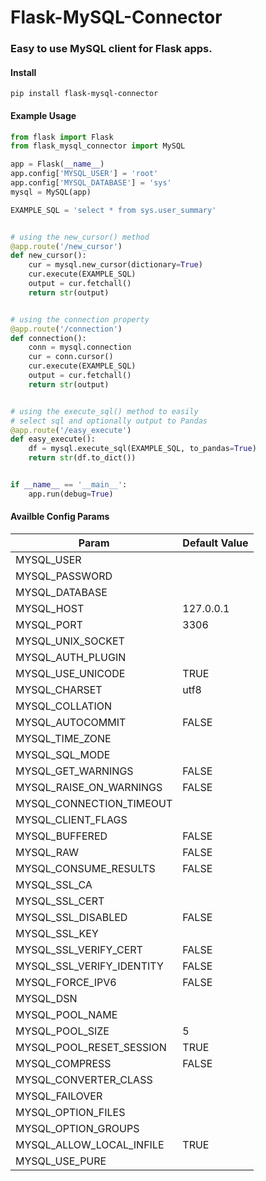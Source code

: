 # Flask-MySQL-Connector

### Easy to use MySQL client for Flask apps.

#### Install

```
pip install flask-mysql-connector
```

#### Example Usage

```python
from flask import Flask
from flask_mysql_connector import MySQL

app = Flask(__name__)
app.config['MYSQL_USER'] = 'root'
app.config['MYSQL_DATABASE'] = 'sys'
mysql = MySQL(app)

EXAMPLE_SQL = 'select * from sys.user_summary'


# using the new_cursor() method
@app.route('/new_cursor')
def new_cursor():
    cur = mysql.new_cursor(dictionary=True)
    cur.execute(EXAMPLE_SQL)
    output = cur.fetchall()
    return str(output)


# using the connection property
@app.route('/connection')
def connection():
    conn = mysql.connection
    cur = conn.cursor()
    cur.execute(EXAMPLE_SQL)
    output = cur.fetchall()
    return str(output)


# using the execute_sql() method to easily
# select sql and optionally output to Pandas
@app.route('/easy_execute')
def easy_execute():
    df = mysql.execute_sql(EXAMPLE_SQL, to_pandas=True)
    return str(df.to_dict())


if __name__ == '__main__':
    app.run(debug=True)
```

#### Availble Config Params

| Param                     | Default Value |
| ------------------------- | ------------- |
| MYSQL_USER                |               |
| MYSQL_PASSWORD            |               |
| MYSQL_DATABASE            |               |
| MYSQL_HOST                | 127.0.0.1     |
| MYSQL_PORT                | 3306          |
| MYSQL_UNIX_SOCKET         |               |
| MYSQL_AUTH_PLUGIN         |               |
| MYSQL_USE_UNICODE         | TRUE          |
| MYSQL_CHARSET             | utf8          |
| MYSQL_COLLATION           |               |
| MYSQL_AUTOCOMMIT          | FALSE         |
| MYSQL_TIME_ZONE           |               |
| MYSQL_SQL_MODE            |               |
| MYSQL_GET_WARNINGS        | FALSE         |
| MYSQL_RAISE_ON_WARNINGS   | FALSE         |
| MYSQL_CONNECTION_TIMEOUT  |               |
| MYSQL_CLIENT_FLAGS        |               |
| MYSQL_BUFFERED            | FALSE         |
| MYSQL_RAW                 | FALSE         |
| MYSQL_CONSUME_RESULTS     | FALSE         |
| MYSQL_SSL_CA              |               |
| MYSQL_SSL_CERT            |               |
| MYSQL_SSL_DISABLED        | FALSE         |
| MYSQL_SSL_KEY             |               |
| MYSQL_SSL_VERIFY_CERT     | FALSE         |
| MYSQL_SSL_VERIFY_IDENTITY | FALSE         |
| MYSQL_FORCE_IPV6          | FALSE         |
| MYSQL_DSN                 |               |
| MYSQL_POOL_NAME           |               |
| MYSQL_POOL_SIZE           | 5             |
| MYSQL_POOL_RESET_SESSION  | TRUE          |
| MYSQL_COMPRESS            | FALSE         |
| MYSQL_CONVERTER_CLASS     |               |
| MYSQL_FAILOVER            |               |
| MYSQL_OPTION_FILES        |               |
| MYSQL_OPTION_GROUPS       |               |
| MYSQL_ALLOW_LOCAL_INFILE  | TRUE          |
| MYSQL_USE_PURE            |               |
